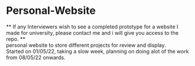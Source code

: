 # Personal-Website
** If any Interviewers wish to see a completed prototype for a website I made for university, please contact me and i will give you access to the repo. ** <br/>
personal website to store different projects for review and display. <br/>
Started on 01/05/22, taking a slow week, planning on doing alot of the work from 08/05/22 onwards.
